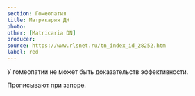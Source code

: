 ```yaml
---
section: Гомеопатия
title: Матрикария ДН
photo: 
other: [Matricaria DN]
producer: 
source: https://www.rlsnet.ru/tn_index_id_28252.htm
label: red
---
```


У гомеопатии не может быть доказательств эффективности.

Прописывают при запоре.
